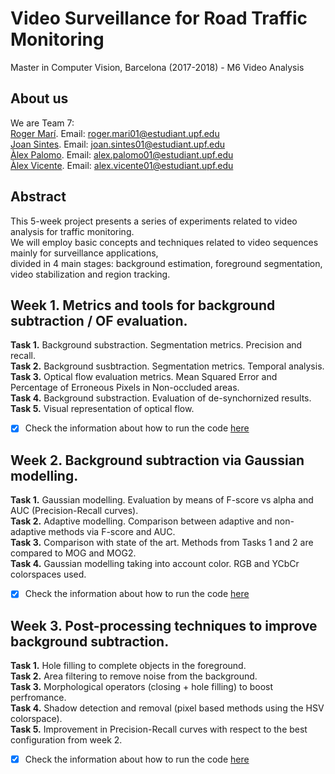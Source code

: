 # Video Surveillance for Road Traffic Monitoring
Master in Computer Vision, Barcelona (2017-2018) - M6 Video Analysis

## About us
We are Team 7:   
[Roger Marí](https://github.com/rogermm14). Email: roger.mari01@estudiant.upf.edu  
[Joan Sintes](https://github.com/JoSintes8). Email: joan.sintes01@estudiant.upf.edu  
[Àlex Palomo](https://github.com/alexpalomodominguez). Email: alex.palomo01@estudiant.upf.edu  
[Àlex Vicente](https://github.com/AlexVicenteS). Email: alex.vicente01@estudiant.upf.edu  

## Abstract
This 5-week project presents a series of experiments related to video analysis for traffic monitoring.   
We will employ basic concepts and techniques related to video sequences mainly for surveillance applications,     
divided in 4 main stages: background estimation, foreground segmentation, video stabilization and region tracking. 

## Week 1. Metrics and tools for background subtraction / OF evaluation.
**Task 1.** Background substraction. Segmentation metrics. Precision and recall.   
**Task 2.** Background susbtraction. Segmentation metrics. Temporal analysis.   
**Task 3.** Optical flow evaluation metrics. Mean Squared Error and Percentage of Erroneous Pixels in Non-occluded areas.   
**Task 4.** Background substraction. Evaluation of de-synchornized results.   
**Task 5.** Visual representation of optical flow.    
- [x] Check the information about how to run the code [here](https://github.com/mcv-m6-video/mcv-m6-2018-team7/blob/master/Week1/README.md)

## Week 2. Background subtraction via Gaussian modelling.
**Task 1.** Gaussian modelling. Evaluation by means of F-score vs alpha and AUC (Precision-Recall curves).   
**Task 2.** Adaptive modelling. Comparison between adaptive and non-adaptive methods via F-score and AUC.  
**Task 3.** Comparison with state of the art. Methods from Tasks 1 and 2 are compared to MOG and MOG2.   
**Task 4.** Gaussian modelling taking into account color. RGB and YCbCr colorspaces used.    
- [x] Check the information about how to run the code [here](https://github.com/mcv-m6-video/mcv-m6-2018-team7/blob/master/Week2/README.md)

## Week 3. Post-processing techniques to improve background subtraction.
**Task 1.** Hole filling to complete objects in the foreground.   
**Task 2.** Area filtering to remove noise from the background.    
**Task 3.** Morphological operators (closing + hole filling) to boost perfromance.        
**Task 4.** Shadow detection and removal (pixel based methods using the HSV colorspace).    
**Task 5.** Improvement in Precision-Recall curves with respect to the best configuration from week 2.    
- [x] Check the information about how to run the code [here](https://github.com/mcv-m6-video/mcv-m6-2018-team7/blob/master/Week2/README.md)
